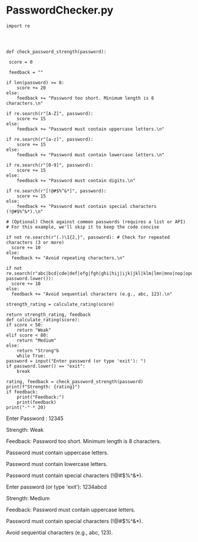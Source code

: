 # PasswordChecker.py 
 
  
   
    import re

 
  
   
    def check_password_strength(password):
     
     score = 0
     
     feedback = ""

    if len(password) >= 8:
        score += 20
    else:
        feedback += "Password too short. Minimum length is 8 characters.\n"

    if re.search(r"[A-Z]", password):
        score += 15
    else:
        feedback += "Password must contain uppercase letters.\n"

    if re.search(r"[a-z]", password):
        score += 15
    else:
        feedback += "Password must contain lowercase letters.\n"

    if re.search(r"[0-9]", password):
        score += 15
    else:
        feedback += "Password must contain digits.\n"

    if re.search(r"[!@#$%^&*]", password):
        score += 15
    else:
        feedback += "Password must contain special characters (!@#$%^&*).\n"

    # (Optional) Check against common passwords (requires a list or API)
    # For this example, we'll skip it to keep the code concise

    if not re.search(r"(.)\1{2,}", password): # Check for repeated characters (3 or more)
      score += 10
    else:
      feedback += "Avoid repeating characters.\n"

    if not re.search(r"abc|bcd|cde|def|efg|fgh|ghi|hij|ijk|jkl|klm|lmn|mno|nop|opq|pqr|qrs|rst|stu|tuv|uvw|vwx|wxy|xyz", password.lower()):
      score += 10
    else:
      feedback += "Avoid sequential characters (e.g., abc, 123).\n"

    strength_rating = calculate_rating(score)

    return strength_rating, feedback 
    def calculate_rating(score):
    if score < 50:
        return "Weak"
    elif score < 80:
        return "Medium"
    else:
        return "Strong"b
        while True:
    password = input("Enter password (or type 'exit'): ")
    if password.lower() == "exit":
        break

    rating, feedback = check_password_strength(password)
    print(f"Strength: {rating}")
    if feedback:
        print("Feedback:")
        print(feedback)
    print("-" * 20)  
    
Enter Password : 12345 

Strength: Weak 

Feedback:
Password too short. Minimum length is 8 characters. 

Password must contain uppercase letters. 

Password must contain lowercase letters. 

Password must contain special characters (!@#$%^&*).  

Enter password (or type 'exit'): 1234abcd 

Strength: Medium 

Feedback:
Password must contain uppercase letters. 

Password must contain special characters (!@#$%^&*). 

Avoid sequential characters (e.g., abc, 123).

 
